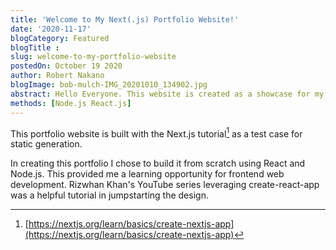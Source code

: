 ```yaml
---
title: 'Welcome to My Next(.js) Portfolio Website!'
date: '2020-11-17'
blogCategory: Featured
blogTitle : 
slug: welcome-to-my-portfolio-website
postedOn: October 19 2020
author: Robert Nakano
blogImage: bob-mulch-IMG_20201010_134902.jpg
abstract: Hello Everyone. This website is created as a showcase for my data science and web development projects. I plan to update this page to showcase my new work. Thank you for reading and stay tuned!
methods: [Node.js React.js]
---          
```



This portfolio website is built with the Next.js tutorial[^1] as a test case for static generation. 

In creating this portfolio I chose to build it from scratch using React and Node.js. This provided me a learning opportunity for frontend web development. Rizwhan Khan's YouTube series leveraging create-react-app was a helpful tutorial in jumpstarting the design. 

[^1]: [https://nextjs.org/learn/basics/create-nextjs-app](https://nextjs.org/learn/basics/create-nextjs-app)